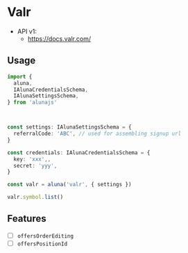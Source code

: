 # Valr

 - API v1:
    - https://docs.valr.com/

## Usage

```ts
import {
  aluna,
  IAlunaCredentialsSchema,
  IAlunaSettingsSchema,
} from 'alunajs'



const settings: IAlunaSettingsSchema = {
  referralCode: 'ABC', // used for assembling signup url
}

const credentials: IAlunaCredentialsSchema = {
  key: 'xxx',,
  secret: 'yyy',
}

const valr = aluna('valr', { settings })

valr.symbol.list()
```

## Features
  - [ ] `offersOrderEditing`
  - [ ] `offersPositionId`
